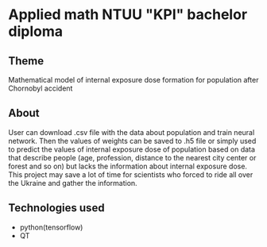 # Applied math NTUU "KPI" bachelor diploma

## Theme
Mathematical model of internal exposure dose formation for population after Chornobyl accident

## About
User can download .csv file with the data about population and train neural network. Then the values of weights can be saved to .h5 file or simply used to predict the values of internal exposure dose of population based on data that describe people (age, profession, distance to the nearest city center or forest and so on) but lacks the information about internal exposure dose.
This project may save a lot of time for scientists who forced to ride all over the Ukraine and gather the information.

## Technologies used
- python(tensorflow)
- QT
